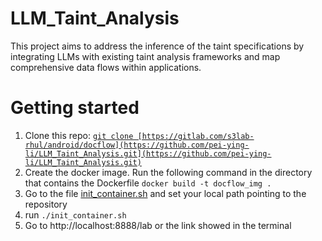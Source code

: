 # LLM_Taint_Analysis
This project aims to address the inference of the taint specifications by integrating LLMs with existing taint analysis frameworks and map comprehensive data flows within applications. 

# Getting started
1. Clone this repo: [`git clone [https://gitlab.com/s3lab-rhul/android/docflow](https://github.com/pei-ying-li/LLM_Taint_Analysis.git](https://github.com/pei-ying-li/LLM_Taint_Analysis.git)`](https://github.com/pei-ying-li/LLM_Taint_Analysis.git)
2. Create the docker image. Run the following command in the directory that contains the Dockerfile
    `docker build -t docflow_img .` 
3. Go to the file [init_container.sh](init_container.sh) and set your local path pointing to the repository
4. run `./init_container.sh`
5. Go to http://localhost:8888/lab or the link showed in the terminal
